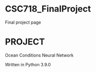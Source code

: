 # CSC718_FinalProject
Final project page

# PROJECT
Ocean Conditions Neural Network

Written in Python 3.9.0

